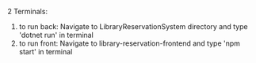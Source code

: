 2 Terminals:
1) to run back: Navigate to LibraryReservationSystem directory and type 'dotnet run' in terminal
2) to run front: Navigate to library-reservation-frontend and type 'npm start' in terminal
